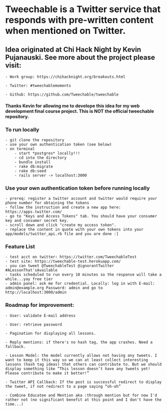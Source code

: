 # Tweechable is a Twitter service that responds with pre-written content when mentioned on Twitter.  

## Idea originated at Chi Hack Night by Kevin Pujanauski. See more about the project please visit: 
	
	- Work group: https://chihacknight.org/breakouts.html 

	- Twitter: #tweechablemoments

	- Github: https://github.com/Tweechable/tweechable

#### Thanks Kevin for allowing me to develope this idea for my web development final course project. This is NOT the official tweechable repository. 


### To run locally 
	- git clone the repository
	- use your own authentication token (see below)
	- on terminal
		- start *postgres* locally!!! 
		- cd into the directory
		- bundle install
		- rake db:migrate
		- rake db:seed
		- rails server -> localhost:3000


### Use your own authentication token before running locally 
	- prereq: register a twitter account and twitter would require your phone number for obtaining the tokens 
	- follow the instruction and create a new app here: https://apps.twitter.com/ 
	- go to "Keys and Access Tokens" tab. You should have your consumer key and consumer secret key.
	- scroll down and click "create my access token". 
	- replace the content in quote with your own tokens into your app/models/twitter_api.rb file and you are done :]

### Feature List
	- test acct on twitter: https://twitter.com/TweechableTest
	- test site: https://tweechable-test.herokuapp.com/
	- you can tweet @TweechableTest @ignorantTwitter #ALessonThat'sAvailable  
	- tasks scheduled to run every 10 minutes so the response will take a while...yay free tier
	- admin panel: ask me for credential. Locally: log in with E-mail: admin@example.org Password: admin and go to http://localhost:3000/admin 

### Roadmap for improvement:

	- User: validate E-mail address

	- User: retrieve password

	- Pagination for displaying all lessons.

	- Reply mentions: if there's no hash tag, the app crashes. Need a fallback.

	- Lesson Model: the model currently allows not having any tweets. I want to keep it this way so we can at least collect interesting lessons (hash tag ideas) that others can contribute to. But we should display something like “This lesson doesn’t have any tweets yet! Please contribute to make it better!”

	- Twitter API Callback: If the post is successful redirect to display the tweet, if not redirect to a page saying “oh-oh”

 	- Combine Educatee and Mention aka :through mention but for now I'd rather not (no significant benefit at this point and I don't have the time...)
